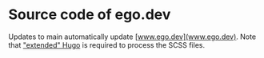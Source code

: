 # Source code of ego.dev

Updates to main automatically update [www.ego.dev](www.ego.dev).
Note that ["extended" Hugo](https://gohugo.io/getting-started/installing/) is required to process the SCSS files.
